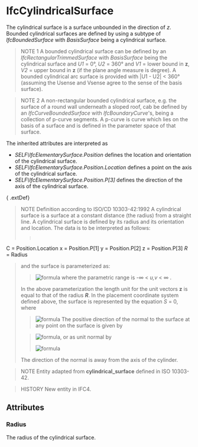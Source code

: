 # IfcCylindricalSurface

The cylindrical surface is a surface unbounded in the direction of _z_. Bounded cylindrical surfaces are defined by using a subtype of _IfcBoundedSurface_ with _BasisSurface_ being a cylindrical surface.

> NOTE 1 A bounded cylindrical surface can be defined by an _IfcRectangularTrimmedSurface_ with _BasisSurface_ being the cylindrical surface and _U1_ = 0&deg;, _U2_ = 360&deg; and _V1_ = lower bound in **z**, _V2_ = upper bound in **z** (if the plane angle measure is degree). A bounded cylindrical arc surface is provided with |U1 - U2| < 360&deg; (assuming the Usense and Vsense agree to the sense of the basis surface).

> NOTE 2 A non-rectangular bounded cylindrical surface, e.g. the surface of a round wall underneath a sloped roof, cab be defined by an _IfcCurveBoundedSurface_ with _IfcBoundaryCurve_'s, being a collection of p-curve segments. A p-curve is curve which lies on the basis of a surface and is defined in the parameter space of that surface.

The inherited attributes are interpreted as

* _SELF\IfcElementarySurface.Position_ defines the location and orientation of the cylindrical surface.
* _SELF\IfcElementarySurface.Position.Location_ defines a point on the axis of the cylindrical surface.
* _SELF\IfcElementarySurface.Position.P[3]_ defines the direction of the axis of the cylindrical surface.

{ .extDef}
> NOTE Definition according to ISO/CD 10303-42:1992
> A cylindrical surface is a surface at a constant distance (the radius) from a straight line. A cylindrical surface is defined by its radius and its orientation and location. The data is to be interpreted as follows:
>
>> <pre style=" font-size:x-small;">
C = Position.Location
x = Position.P[1]
y = Position.P[2]
z = Position.P[3]
<em>R</em> = Radius
</pre>
> and the surface is parameterized as:
>
>> ![formula](../../../../figures/ifccylindricalsurface-math1.gif)
> where the parametric range is -&infin; < _u,v_ < &infin; .
>
> In the above parameterization the length unit for the unit vectors **z** is equal to that of the radius **_R_**. In the placement coordinate system defined above, the surface is represented by the equation _S_ = 0, where
>
>> ![formula](../../../../figures/ifccylindricalsurface-math2.gif)
> The positive direction of the normal to the surface at any point on the surface is given by
>
>> ![formula](../../../../figures/ifccylindricalsurface-math3.gif), or as unit normal by
>>
>> ![formula](../../../../figures/ifccylindricalsurface-math4.gif)
>>
> The direction of the normal is away from the axis of the cylinder.
>


> NOTE Entity adapted from **cylindrical_surface** defined in ISO 10303-42.

> HISTORY New entity in IFC4.

## Attributes

### Radius
The radius of the cylindrical surface.
